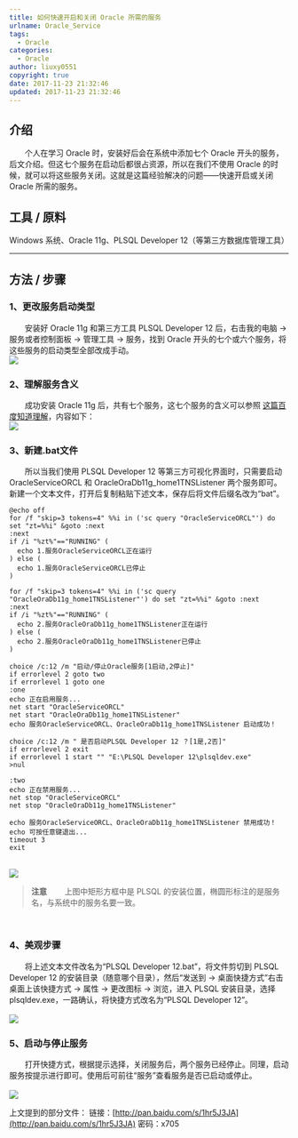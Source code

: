 ```yaml
---
title: 如何快速开启和关闭 Oracle 所需的服务
urlname: Oracle_Service
tags:
  - Oracle
categories:
  - Oracle
author: liuxy0551
copyright: true
date: 2017-11-23 21:32:46
updated: 2017-11-23 21:32:46
---
```


## 介绍

　　个人在学习 Oracle 时，安装好后会在系统中添加七个 Oracle 开头的服务，后文介绍。但这七个服务在启动后都很占资源，所以在我们不使用 Oracle 的时候，就可以将这些服务关闭。这就是这篇经验解决的问题——快速开启或关闭 Oracle 所需的服务。
<!--more-->


## 工具 / 原料

Windows 系统、Oracle 11g、PLSQL Developer 12（等第三方数据库管理工具）

___
## 方法 / 步骤

### 1、更改服务启动类型

　　安装好 Oracle 11g 和第三方工具 PLSQL Developer 12 后，右击我的电脑 -> 服务或者控制面板 -> 管理工具 -> 服务，找到 Oracle 开头的七个或六个服务，将这些服务的启动类型全部改成手动。
<br>![](https://raw.githubusercontent.com/liuxy0551/liuxy0551.github.io.jekyll/master/images/posts/Oracle_Service/service.png)

### 2、理解服务含义

　　成功安装 Oracle 11g 后，共有七个服务，这七个服务的含义可以参照 [这篇百度知道理解](https://zhidao.baidu.com/question/265616629111117845.html)，内容如下：
<br>![](https://raw.githubusercontent.com/liuxy0551/liuxy0551.github.io.jekyll/master/images/posts/Oracle_Service/seven.png)<br>

### 3、新建.bat文件

　　所以当我们使用 PLSQL Developer 12 等第三方可视化界面时，只需要启动 OracleServiceORCL 和 OracleOraDb11g_home1TNSListener 两个服务即可。新建一个文本文件，打开后复制粘贴下述文本，保存后将文件后缀名改为“bat”。

```
@echo off
for /f "skip=3 tokens=4" %%i in ('sc query "OracleServiceORCL"') do set "zt=%%i" &goto :next
:next
if /i "%zt%"=="RUNNING" (
  echo 1.服务OracleServiceORCL正在运行
) else (
  echo 1.服务OracleServiceORCL已停止
)

for /f "skip=3 tokens=4" %%i in ('sc query "OracleOraDb11g_home1TNSListener"') do set "zt=%%i" &goto :next
:next
if /i "%zt%"=="RUNNING" (
  echo 2.服务OracleOraDb11g_home1TNSListener正在运行
) else (
  echo 2.服务OracleOraDb11g_home1TNSListener已停止
)

choice /c:12 /m "启动/停止Oracle服务[1启动,2停止]"
if errorlevel 2 goto two
if errorlevel 1 goto one
:one
echo 正在启用服务...
net start "OracleServiceORCL"
net start "OracleOraDb11g_home1TNSListener"
echo 服务OracleServiceORCL、OracleOraDb11g_home1TNSListener 启动成功！

choice /c:12 /m " 是否启动PLSQL Developer 12 ？[1是,2否]"
if errorlevel 2 exit
if errorlevel 1 start "" "E:\PLSQL Developer 12\plsqldev.exe"
>nul

:two
echo 正在禁用服务...
net stop "OracleServiceORCL"
net stop "OracleOraDb11g_home1TNSListener"

echo 服务OracleServiceORCL、OracleOraDb11g_home1TNSListener 禁用成功！
echo 可按任意键退出...
timeout 3
exit
```

<br>![](https://raw.githubusercontent.com/liuxy0551/liuxy0551.github.io.jekyll/master/images/posts/Oracle_Service/bat.png)<br>

>**注意**
>　　上图中矩形方框中是 PLSQL 的安装位置，椭圆形标注的是服务名，与系统中的服务名要一致。

<br>

### 4、美观步骤

　　将上述文本文件改名为“PLSQL Developer 12.bat”，将文件剪切到 PLSQL Developer 12 的安装目录（随意哪个目录），然后“发送到 -> 桌面快捷方式”右击桌面上该快捷方式 -> 属性 -> 更改图标 -> 浏览，进入 PLSQL 安装目录，选择 plsqldev.exe，一路确认，将快捷方式改名为“PLSQL Developer 12”。
<br>
<br>![](https://raw.githubusercontent.com/liuxy0551/liuxy0551.github.io.jekyll/master/images/posts/Oracle_Service/tubiao.png)<br>

### 5、启动与停止服务

　　打开快捷方式，根据提示选择，关闭服务后，两个服务已经停止。同理，启动服务按提示进行即可。使用后可前往“服务”查看服务是否已启动或停止。
<br>
<br>![](https://raw.githubusercontent.com/liuxy0551/liuxy0551.github.io.jekyll/master/images/posts/Oracle_Service/qidong.png)

上文提到的部分文件：
链接：[http://pan.baidu.com/s/1hr5J3JA](http://pan.baidu.com/s/1hr5J3JA) 密码：x705
